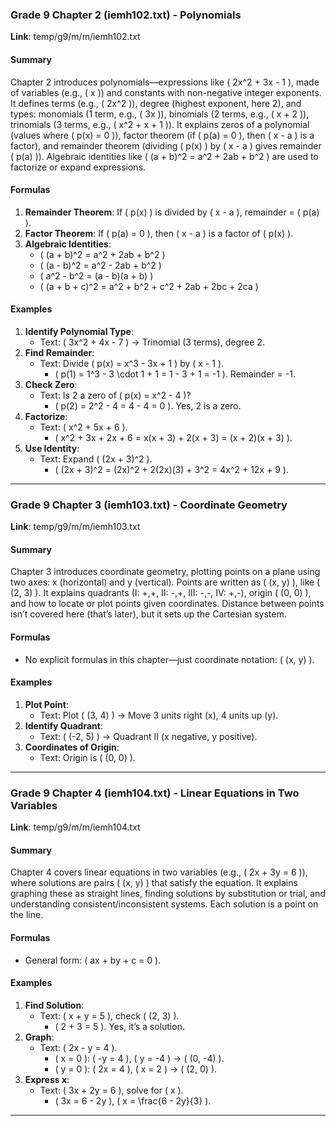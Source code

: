 ### Grade 9 Chapter 2 (iemh102.txt) - Polynomials

**Link**: temp/g9/m/m/iemh102.txt

#### Summary

Chapter 2 introduces polynomials—expressions like \( 2x^2 + 3x - 1 \), made of variables (e.g., \( x \)) and constants with non-negative integer exponents. It defines terms (e.g., \( 2x^2 \)), degree (highest exponent, here 2), and types: monomials (1 term, e.g., \( 3x \)), binomials (2 terms, e.g., \( x + 2 \)), trinomials (3 terms, e.g., \( x^2 + x + 1 \)). It explains zeros of a polynomial (values where \( p(x) = 0 \)), factor theorem (if \( p(a) = 0 \), then \( x - a \) is a factor), and remainder theorem (dividing \( p(x) \) by \( x - a \) gives remainder \( p(a) \)). Algebraic identities like \( (a + b)^2 = a^2 + 2ab + b^2 \) are used to factorize or expand expressions.

#### Formulas

1. **Remainder Theorem**: If \( p(x) \) is divided by \( x - a \), remainder = \( p(a) \).
2. **Factor Theorem**: If \( p(a) = 0 \), then \( x - a \) is a factor of \( p(x) \).
3. **Algebraic Identities**:
   - \( (a + b)^2 = a^2 + 2ab + b^2 \)
   - \( (a - b)^2 = a^2 - 2ab + b^2 \)
   - \( a^2 - b^2 = (a - b)(a + b) \)
   - \( (a + b + c)^2 = a^2 + b^2 + c^2 + 2ab + 2bc + 2ca \)

#### Examples

1. **Identify Polynomial Type**:
   - Text: \( 3x^2 + 4x - 7 \) → Trinomial (3 terms), degree 2.
2. **Find Remainder**:
   - Text: Divide \( p(x) = x^3 - 3x + 1 \) by \( x - 1 \).
     - \( p(1) = 1^3 - 3 \cdot 1 + 1 = 1 - 3 + 1 = -1 \). Remainder = -1.
3. **Check Zero**:
   - Text: Is 2 a zero of \( p(x) = x^2 - 4 \)?
     - \( p(2) = 2^2 - 4 = 4 - 4 = 0 \). Yes, 2 is a zero.
4. **Factorize**:
   - Text: \( x^2 + 5x + 6 \).
     - \( x^2 + 3x + 2x + 6 = x(x + 3) + 2(x + 3) = (x + 2)(x + 3) \).
5. **Use Identity**:
   - Text: Expand \( (2x + 3)^2 \).
     - \( (2x + 3)^2 = (2x)^2 + 2(2x)(3) + 3^2 = 4x^2 + 12x + 9 \).

---

### Grade 9 Chapter 3 (iemh103.txt) - Coordinate Geometry

**Link**: temp/g9/m/m/iemh103.txt

#### Summary

Chapter 3 introduces coordinate geometry, plotting points on a plane using two axes: x (horizontal) and y (vertical). Points are written as \( (x, y) \), like \( (2, 3) \). It explains quadrants (I: +,+, II: -,+, III: -,-, IV: +,-), origin \( (0, 0) \), and how to locate or plot points given coordinates. Distance between points isn’t covered here (that’s later), but it sets up the Cartesian system.

#### Formulas

- No explicit formulas in this chapter—just coordinate notation: \( (x, y) \).

#### Examples

1. **Plot Point**:
   - Text: Plot \( (3, 4) \) → Move 3 units right (x), 4 units up (y).
2. **Identify Quadrant**:
   - Text: \( (-2, 5) \) → Quadrant II (x negative, y positive).
3. **Coordinates of Origin**:
   - Text: Origin is \( (0, 0) \).

---

### Grade 9 Chapter 4 (iemh104.txt) - Linear Equations in Two Variables

**Link**: temp/g9/m/m/iemh104.txt

#### Summary

Chapter 4 covers linear equations in two variables (e.g., \( 2x + 3y = 6 \)), where solutions are pairs \( (x, y) \) that satisfy the equation. It explains graphing these as straight lines, finding solutions by substitution or trial, and understanding consistent/inconsistent systems. Each solution is a point on the line.

#### Formulas

- General form: \( ax + by + c = 0 \).

#### Examples

1. **Find Solution**:
   - Text: \( x + y = 5 \), check \( (2, 3) \).
     - \( 2 + 3 = 5 \). Yes, it’s a solution.
2. **Graph**:
   - Text: \( 2x - y = 4 \).
     - \( x = 0 \): \( -y = 4 \), \( y = -4 \) → \( (0, -4) \).
     - \( y = 0 \): \( 2x = 4 \), \( x = 2 \) → \( (2, 0) \).
3. **Express x**:
   - Text: \( 3x + 2y = 6 \), solve for \( x \).
     - \( 3x = 6 - 2y \), \( x = \frac{6 - 2y}{3} \).

---
